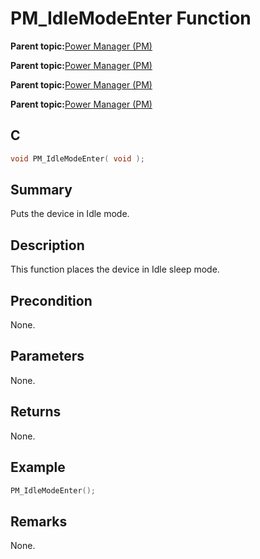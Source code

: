 # PM\_IdleModeEnter Function

**Parent topic:**[Power Manager \(PM\)](GUID-809DE3C8-41C1-4859-A1D4-37687676A784.md)

**Parent topic:**[Power Manager \(PM\)](GUID-6ACFCA4A-EBD8-471E-9122-1DA0CF9F0E3A.md)

**Parent topic:**[Power Manager \(PM\)](GUID-05376A1D-6E89-4AD9-8E74-DC5CD8AA4F8C.md)

**Parent topic:**[Power Manager \(PM\)](GUID-2ECA3D85-7D3E-4A52-B344-F12AEAB78633.md)

## C

```c
void PM_IdleModeEnter( void );
```

## Summary

Puts the device in Idle mode.

## Description

This function places the device in Idle sleep mode.

## Precondition

None.

## Parameters

None.

## Returns

None.

## Example

```c
PM_IdleModeEnter();

```

## Remarks

None.

